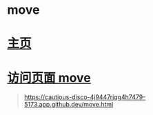 # move
# [主页](https://wwhwwhwwh.github.io/move/)
# [访问页面 move](https://wwhwwhwwh.github.io/move/move.html)


> https://cautious-disco-4j9447rjqg4h7479-5173.app.github.dev/move.html